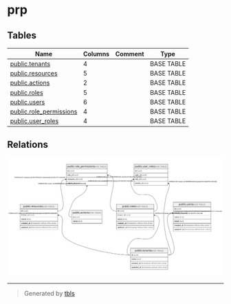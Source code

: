 # prp

## Tables

| Name | Columns | Comment | Type |
| ---- | ------- | ------- | ---- |
| [public.tenants](public.tenants.md) | 4 |  | BASE TABLE |
| [public.resources](public.resources.md) | 5 |  | BASE TABLE |
| [public.actions](public.actions.md) | 2 |  | BASE TABLE |
| [public.roles](public.roles.md) | 5 |  | BASE TABLE |
| [public.users](public.users.md) | 6 |  | BASE TABLE |
| [public.role_permissions](public.role_permissions.md) | 4 |  | BASE TABLE |
| [public.user_roles](public.user_roles.md) | 4 |  | BASE TABLE |

## Relations

![er](schema.svg)

---

> Generated by [tbls](https://github.com/k1LoW/tbls)
